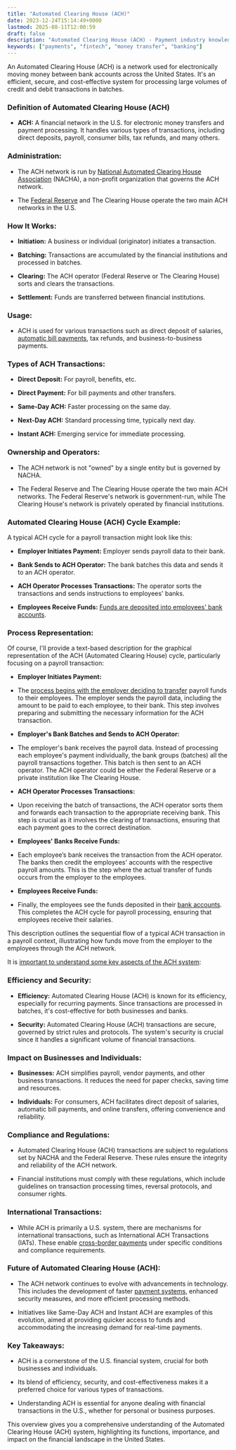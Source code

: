 ```yaml
---
title: "Automated Clearing House (ACH)"
date: 2023-12-24T15:14:49+0000
lastmod: 2025-08-11T12:00:59
draft: false
description: "Automated Clearing House (ACH) - Payment industry knowledge and insights"
keywords: ["payments", "fintech", "money transfer", "banking"]
---
```


An Automated Clearing House (ACH) is a network used for electronically moving money between bank accounts across the United States. It's an efficient, secure, and cost-effective system for processing large volumes of credit and debit transactions in batches.

### Definition of Automated Clearing House (ACH)

- **ACH:** A financial network in the U.S. for electronic money transfers and payment processing. It handles various types of transactions, including direct deposits, payroll, consumer bills, tax refunds, and many others.

### Administration:

- The ACH network is run by [National Automated Clearing House Association](https://faisalkhan.com/learn/payments-wiki/national-automated-clearing-house-association-nacha/) (NACHA), a non-profit organization that governs the ACH network.

- The [Federal Reserve](https://faisalkhan.com/learn/payments-wiki/federal-reserve-system/) and The Clearing House operate the two main ACH networks in the U.S.

### How It Works:

- **Initiation:** A business or individual (originator) initiates a transaction.

- **Batching:** Transactions are accumulated by the financial institutions and processed in batches.

- **Clearing:** The ACH operator (Federal Reserve or The Clearing House) sorts and clears the transactions.

- **Settlement:** Funds are transferred between financial institutions.

### Usage:

- ACH is used for various transactions such as direct deposit of salaries, [automatic bill payments](https://faisalkhan.com/learn/payments-wiki/automatic-bill-payment/), tax refunds, and business-to-business payments.

### Types of ACH Transactions:

- **Direct Deposit:** For payroll, benefits, etc.

- **Direct Payment:** For bill payments and other transfers.

- **Same-Day ACH:** Faster processing on the same day.

- **Next-Day ACH:** Standard processing time, typically next day.

- **Instant ACH:** Emerging service for immediate processing.

### Ownership and Operators:

- The ACH network is not "owned" by a single entity but is governed by NACHA.

- The Federal Reserve and The Clearing House operate the two main ACH networks. The Federal Reserve's network is government-run, while The Clearing House's network is privately operated by financial institutions.

### Automated Clearing House (ACH) Cycle Example:

A typical ACH cycle for a payroll transaction might look like this:

- **Employer Initiates Payment:** Employer sends payroll data to their bank.

- **Bank Sends to ACH Operator:** The bank batches this data and sends it to an ACH operator.

- **ACH Operator Processes Transactions:** The operator sorts the transactions and sends instructions to employees' banks.

- **Employees Receive Funds:** [Funds are deposited into employees' bank accounts](https://faisalkhan.com/learn/payments-wiki/account-fund-transfer-aft/).

### Process Representation:

Of course, I'll provide a text-based description for the graphical representation of the ACH (Automated Clearing House) cycle, particularly focusing on a payroll transaction:

- **Employer Initiates Payment:**

- The [process begins with the employer deciding to transfer](https://faisalkhan.com/learn/payments-wiki/global-dollar-transfer-process/) payroll funds to their employees. The employer sends the payroll data, including the amount to be paid to each employee, to their bank. This step involves preparing and submitting the necessary information for the ACH transaction.

- **Employer's Bank Batches and Sends to ACH Operator:**

- The employer's bank receives the payroll data. Instead of processing each employee's payment individually, the bank groups (batches) all the payroll transactions together. This batch is then sent to an ACH operator. The ACH operator could be either the Federal Reserve or a private institution like The Clearing House.

- **ACH Operator Processes Transactions:**

- Upon receiving the batch of transactions, the ACH operator sorts them and forwards each transaction to the appropriate receiving bank. This step is crucial as it involves the clearing of transactions, ensuring that each payment goes to the correct destination.

- **Employees' Banks Receive Funds:**

- Each employee’s bank receives the transaction from the ACH operator. The banks then credit the employees' accounts with the respective payroll amounts. This is the step where the actual transfer of funds occurs from the employer to the employees.

- **Employees Receive Funds:**

- Finally, the employees see the funds deposited in their [bank accounts](https://faisalkhan.com/learn/payments-wiki/what-is-an-iban/). This completes the ACH cycle for payroll processing, ensuring that employees receive their salaries.

This description outlines the sequential flow of a typical ACH transaction in a payroll context, illustrating how funds move from the employer to the employees through the ACH network.

It is [important to understand some key aspects of the ACH system](https://faisalkhan.com/learn/payments-wiki/global-systemically-important-banks-g-sibs-why-they-matter/):

### Efficiency and Security:

- **Efficiency:** Automated Clearing House (ACH) is known for its efficiency, especially for recurring payments. Since transactions are processed in batches, it's cost-effective for both businesses and banks.

- **Security:** Automated Clearing House (ACH) transactions are secure, governed by strict rules and protocols. The system's security is crucial since it handles a significant volume of financial transactions.

### Impact on Businesses and Individuals:

- **Businesses:** ACH simplifies payroll, vendor payments, and other business transactions. It reduces the need for paper checks, saving time and resources.

- **Individuals:** For consumers, ACH facilitates direct deposit of salaries, automatic bill payments, and online transfers, offering convenience and reliability.

### Compliance and Regulations:

- Automated Clearing House (ACH) transactions are subject to regulations set by NACHA and the Federal Reserve. These rules ensure the integrity and reliability of the ACH network.

- Financial institutions must comply with these regulations, which include guidelines on transaction processing times, reversal protocols, and consumer rights.

### International Transactions:

- While ACH is primarily a U.S. system, there are mechanisms for international transactions, such as International ACH Transactions (IATs). These enable [cross-border payments](https://faisalkhan.com/learn/payments-wiki/cross-border-payment-settlement-using-cryptocurrency/) under specific conditions and compliance requirements.

### Future of Automated Clearing House (ACH):

- The ACH network continues to evolve with advancements in technology. This includes the development of faster [payment systems](https://faisalkhan.com/learn/payments-wiki/real-time-payment-systems/), enhanced security measures, and more efficient processing methods.

- Initiatives like Same-Day ACH and Instant ACH are examples of this evolution, aimed at providing quicker access to funds and accommodating the increasing demand for real-time payments.

### Key Takeaways:

- ACH is a cornerstone of the U.S. financial system, crucial for both businesses and individuals.

- Its blend of efficiency, security, and cost-effectiveness makes it a preferred choice for various types of transactions.

- Understanding ACH is essential for anyone dealing with financial transactions in the U.S., whether for personal or business purposes.

This overview gives you a comprehensive understanding of the Automated Clearing House (ACH) system, highlighting its functions, importance, and impact on the financial landscape in the United States.